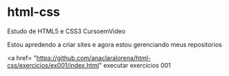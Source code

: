 # html-css
Estudo de HTML5 e CSS3 CursoemVideo

Estou apredendo a criar sites e agora estou gerenciando meus repositorios

<a href= "https://github.com/anaclaralorena/html-css/exercicios/ex001/index.html" executar exercicios 001
>